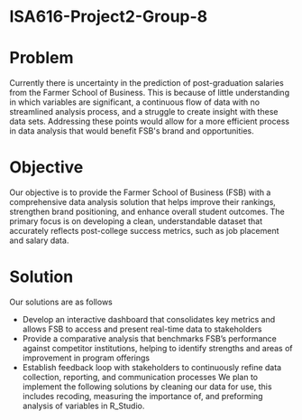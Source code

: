 # ISA616-Project2-Group-8

# Problem

Currently there is uncertainty in the prediction of post-graduation salaries from the Farmer School of Business. This is because of little understanding in which variables are significant, a continuous flow of data with no streamlined analysis process, and a struggle to create insight with these data sets. Addressing these points would allow for a more efficient process in data analysis that would benefit FSB's brand and opportunities.

# Objective

Our objective is to provide the Farmer School of Business (FSB) with a comprehensive data analysis solution that helps improve their rankings, strengthen brand positioning, and enhance overall student outcomes. The primary focus is on developing a clean, understandable dataset that accurately reflects post-college success metrics, such as job placement and salary data.

# Solution 
Our solutions are as follows
* Develop an interactive dashboard that consolidates key metrics and allows FSB to access and present real-time data to stakeholders
* Provide a comparative analysis that benchmarks FSB’s performance against competitor institutions, helping to identify strengths and areas of improvement in program offerings
* Establish feedback loop with stakeholders to continuously refine data collection, reporting, and communication processes
We plan to implement the following solutions by cleaning our data for use, this includes recoding, measuring the importance of, and preforming analysis of variables in R_Studio.

